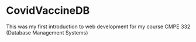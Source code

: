 # CovidVaccineDB
This was my first introduction to web development for my course CMPE 332 (Database Management Systems)
